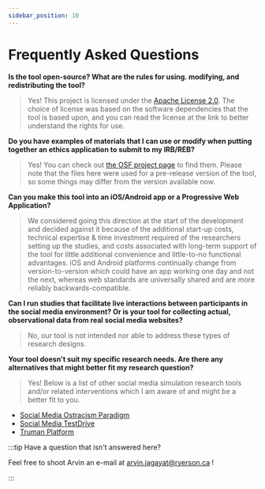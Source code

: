 ```yaml
---
sidebar_position: 10
---
```


# Frequently Asked Questions

**Is the tool open-source? What are the rules for using. modifying, and redistributing the tool?**
> Yes! This project is licensed under the [Apache License 2.0](https://choosealicense.com/licenses/apache-2.0/). The choice of license was based on the software dependencies that the tool is based upon, and you can read the license at the link to better understand the rights for use.

**Do you have examples of materials that I can use or modify when putting together an ethics application to submit to my IRB/REB?**
> Yes! You can check out [the OSF project page](https://osf.io/m2xd8/files/) to find them. Please note that the files here were used for a pre-release version of the tool, so some things may differ from the version available now.

**Can you make this tool into an iOS/Android app or a Progressive Web Application?**
> We considered going this direction at the start of the development and decided against it because of the additional start-up costs, technical expertise & time investment required of the researchers setting up the studies, and costs associated with long-term support of the tool for little additional convenience and little-to-no functional advantages. iOS and Android platforms continually change from version-to-version which could have an app working one day and not the next, whereas web standards are universally shared and are more reliably backwards-compatible.

**Can I run studies that facilitate live interactions between participants in the social media environment? Or is your tool for collecting actual, observational data from real social media websites?**
> No, our tool is not intended nor able to address these types of research designs.

**Your tool doesn't suit my specific research needs. Are there any alternatives that might better fit my research question?**
> Yes! Below is a list of other social media simulation research tools and/or related interventions which I am aware of and might be a better fit to you.
* [Social Media Ostracism Paradigm](https://github.com/smpo/socialmedia)
* [Social Media TestDrive](https://socialmediatestdrive.org/)
* [Truman Platform](https://github.com/cornellsml/truman)

:::tip Have a question that isn't answered here?

Feel free to shoot Arvin an e-mail at arvin.jagayat@ryerson.ca !

:::